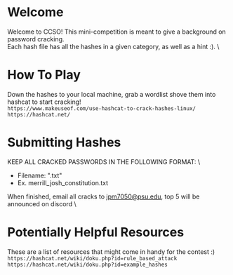 # Welcome 
Welcome to CCSO! This mini-competition is meant to give a background on password cracking. \
Each hash file has all the hashes in a given category, as well as a hint :). \

# How To Play
Down the hashes to your local machine, grab a wordlist shove them into hashcat to start cracking!\
`
https://www.makeuseof.com/use-hashcat-to-crack-hashes-linux/
https://hashcat.net/
`

# Submitting Hashes
KEEP ALL CRACKED PASSWORDS IN THE FOLLOWING FORMAT: \
- Filename: "<last name>_<first name>_<category>.txt"
- Ex. merrill_josh_constitution.txt

When finished, email all cracks to jpm7050@psu.edu, top 5 will be announced on discord \

# Potentially Helpful Resources 
These are a list of resources that might come in handy for the contest :) \
`
https://hashcat.net/wiki/doku.php?id=rule_based_attack
https://hashcat.net/wiki/doku.php?id=example_hashes
`
